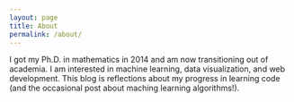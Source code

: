 ```yaml
---
layout: page
title: About
permalink: /about/
---
```

I got my Ph.D. in mathematics in 2014 and am now transitioning out of academia.  I am interested in machine learning, data visualization, and web development.  This blog is reflections about my progress in learning code (and the occasional post about maching learning algorithms!).
 
<!-- ### More Information

You can visit my personal website at <a href="https://wh33les.github.io">wh33les.github.io</a>.

### Contact me

[leyjfk6@gmail.com](mailto:leyjfk6@gmail.com) 
-->

